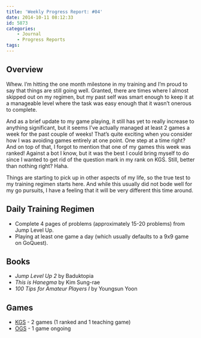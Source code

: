 ```yaml
---
title: 'Weekly Progress Report: #04'
date: 2014-10-11 08:12:33
id: 5873
categories:
	- Journal
	- Progress Reports
tags:
---
```


## Overview

Whew. I’m hitting the one month milestone in my training and I’m proud to say that things are still going well. Granted, there are times where I almost skipped out on my regimen, but my past self was smart enough to keep it at a manageable level where the task was easy enough that it wasn’t onerous to complete.

<!-- more -->

And as a brief update to my game playing, it still has yet to really increase to anything significant, but it seems I’ve actually managed at least 2 games a week for the past couple of weeks! That’s quite exciting when you consider how I was avoiding games entirely at one point. One step at a time right? And on top of that, I forgot to mention that one of my games this week was ranked! Against a bot I know, but it was the best I could bring myself to do since I wanted to get rid of the question mark in my rank on KGS. Still, better than nothing right? Haha.

Things are starting to pick up in other aspects of my life, so the true test to my training regimen starts here. And while this usually did not bode well for my go pursuits, I have a feeling that it will be very different this time around.

## Daily Training Regimen

* Complete 4 pages of problems (approximately 15-20 problems) from Jump Level Up.
* Playing at least one game a day (which usually defaults to a 9x9 game on GoQuest).

## Books

* _Jump Level Up 2_ by Baduktopia
* _This is Hanegma_ by Kim Sung-rae
* _100 Tips for Amateur Players I_ by Youngsun Yoon

## Games

* [KGS](http://www.gokgs.com "KGS Website") - 2 games (1 ranked and 1 teaching game)
* [OGS](http://www.online-go.com "Online Go Server") - 1 game ongoing
